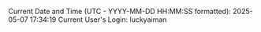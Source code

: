 Current Date and Time (UTC - YYYY-MM-DD HH:MM:SS formatted): 2025-05-07 17:34:19
Current User's Login: luckyaiman
